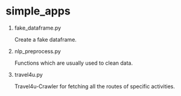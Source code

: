 # simple_apps

1. fake_dataframe.py 

    Create a fake dataframe.

2. nlp_preprocess.py 

    Functions which are usually used to clean data.

3. travel4u.py

    Travel4u-Crawler for fetching all the routes of specific activities.
